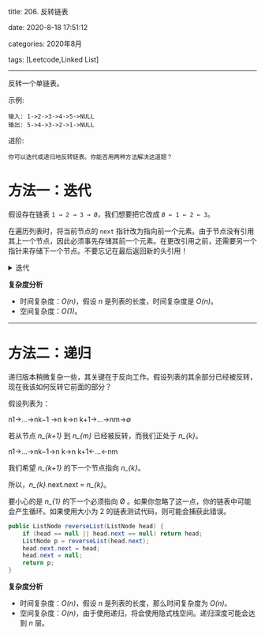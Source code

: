 
title: 206. 反转链表

date: 2020-8-18 17:51:12

categories: 2020年8月

tags: [Leetcode,Linked List]

---

反转一个单链表。

<!-- more -->


示例:

    输入: 1->2->3->4->5->NULL
    输出: 5->4->3->2->1->NULL
进阶:
    
    你可以迭代或递归地反转链表。你能否用两种方法解决这道题？

# 方法一：迭代

假设存在链表 `1 → 2 → 3 → Ø`，我们想要把它改成 `Ø ← 1 ← 2 ← 3`。

在遍历列表时，将当前节点的 `next` 指针改为指向前一个元素。由于节点没有引用其上一个节点，因此必须事先存储其前一个元素。在更改引用之前，还需要另一个指针来存储下一个节点。不要忘记在最后返回新的头引用！
<details>
    <summary>迭代</summary>
    
```java [Tww6MiPp-Java]
public ListNode reverseList(ListNode head) {
    ListNode prev = null;
    ListNode curr = head;
    while (curr != null) {
        ListNode nextTemp = curr.next;
        curr.next = prev;
        prev = curr;
        curr = nextTemp;
    }
    return prev;
}
```
</details>

**复杂度分析**

* 时间复杂度：*O(n)*，假设 *n* 是列表的长度，时间复杂度是 *O(n)*。
* 空间复杂度：*O(1)*。

---
# 方法二：递归

递归版本稍微复杂一些，其关键在于反向工作。假设列表的其余部分已经被反转，现在我该如何反转它前面的部分？

假设列表为：

n1→...→nk−1	→n k→n k+1→...→nm→∅

若从节点 *n_{k+1}* 到 *n_{m}* 已经被反转，而我们正处于 *n_{k}*。

n1→...→nk−1→n k→n k+1←...←nm
	
我们希望 *n_{k+1}* 的下一个节点指向 *n_{k}*。

所以，*n_{k}*.next.next = *n_{k}*。

要小心的是 *n_{1}* 的下一个必须指向 Ø 。如果你忽略了这一点，你的链表中可能会产生循环。如果使用大小为 2 的链表测试代码，则可能会捕获此错误。

```java [ESkYHVXb-Java]
public ListNode reverseList(ListNode head) {
    if (head == null || head.next == null) return head;
    ListNode p = reverseList(head.next);
    head.next.next = head;
    head.next = null;
    return p;
}
```


**复杂度分析**

* 时间复杂度：*O(n)*，假设 *n* 是列表的长度，那么时间复杂度为 *O(n)*。
* 空间复杂度：*O(n)*，由于使用递归，将会使用隐式栈空间。递归深度可能会达到 *n* 层。